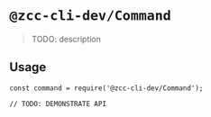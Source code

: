 # `@zcc-cli-dev/Command`

> TODO: description

## Usage

```
const command = require('@zcc-cli-dev/Command');

// TODO: DEMONSTRATE API
```
